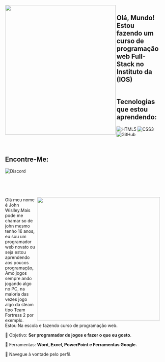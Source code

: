 <img  align="left" width="360px"  height="420px" src="https://github.com/Johnbrgames757/Johnbrgames757/assets/146959712/80aad2ec-eae9-43d2-83f2-04f8b07e9450">

## Olá, Mundo! Estou fazendo um curso de programação web Full-Stack no Instituto da (IOS)
<img/>

## Tecnologias que estou aprendendo:
![HTML5](https://img.shields.io/badge/html5-%23E34F26.svg?style=for-the-badge&logo=html5&logoColor=white) ![CSS3](https://img.shields.io/badge/css3-%231572B6.svg?style=for-the-badge&logo=css3&logoColor=white) ![GitHub](https://img.shields.io/badge/github-%23121011.svg?style=for-the-badge&logo=github&logoColor=white)

<br>

## Encontre-Me:

![Discord](https://img.shields.io/badge/Discord-%235865F2.svg?style=for-the-badge&logo=discord&logoColor=white)

<div align="center>

<a href="https://github.com/Johnbrgames757/github-readme-stats"><img align="center" src="" /></a> 




</img>

</div>

<br> <br>

<img src="Screenshot_20240206-144001_FlipaClip-removebg-preview" min-width="400px" max-width="400px" width="400px" align="right">

<p align="left"> 
  Olá meu nome é John Wislley.Mais pode me chamar so de john mesmo tenho 16 anos, eu sou um programador web novato ou seja estou aprendendo aos poucos programação,Amo jogos sempre ando jogando algo no PC, na maioria das vezes jogo algo da steam tipo Team Fortress 2 por exemplo. <br>
  Estou Na escola e fazendo curso de programação web.
</p>

<p align="left">
 
  🦄 Objetivo: **Ser programador de jogos e fazer o que eu gosto.**
</p>

<p align="left">
</p>

  💼 Ferramentas:  **Word, Excel, PowerPoint e Ferramentas Google.**


<p align="left">
  💌 Navegue à vontade pelo perfil.
</p>

<img/>
